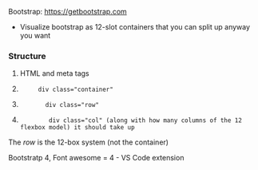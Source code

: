 Bootstrap: https://getbootstrap.com

* Visualize bootstrap as 12-slot containers that you can split up anyway you want

### Structure
1. HTML and meta tags
2.          div class="container"
3.            div class="row"
4.             div class="col" (along with how many columns of the 12 flexbox model) it should take up

The *row* is the 12-box system (not the container)

Bootstratp 4, Font awesome = 4 - VS Code extension
